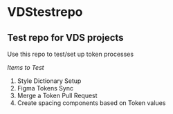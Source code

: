 # VDStestrepo
Test repo for VDS projects
----------------------------------------
Use this repo to test/set up token processes

*Items to Test*
1. Style Dictionary Setup
2. Figma Tokens Sync
3. Merge a Token Pull Request
4. Create spacing components based on Token values

